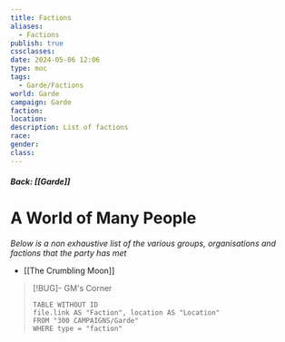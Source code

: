 ```yaml
---
title: Factions
aliases:
  - Factions
publish: true
cssclasses: 
date: 2024-05-06 12:06
type: moc
tags:
  - Garde/Factions
world: Garde
campaign: Garde
faction: 
location: 
description: List of factions
race: 
gender: 
class:
---
```

##### Back: [[Garde]]
# A World of Many People
*Below is a non exhaustive list of the various groups, organisations and factions that the party has met*

- [[The Crumbling Moon]]


> [!BUG]- GM's Corner
> ```dataview
> TABLE WITHOUT ID
> file.link AS "Faction", location AS "Location"
> FROM "300 CAMPAIGNS/Garde"
> WHERE type = "faction"
> ```
